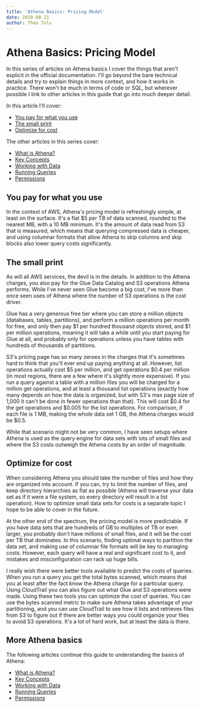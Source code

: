 ```yaml
---
title: 'Athena Basics: Pricing Model'
date: 2020-08-21
author: Theo Tolv
---
```

# Athena Basics: Pricing Model

In this series of articles on Athena basics I cover the things that aren't explicit in the official documentation. I'll go beyond the bare technical details and try to explain things in more context, and how it works in practice. There won't be much in terms of code or SQL, but wherever possible I link to other articles in this guide that go into much deeper detail.

In this article I'll cover:

* [You pay for what you use](#you-pay-for-what-you-use)
* [The small print](#the-small-print)
* [Optimize for cost](#optimize-for-cost)

The other articles in this series cover:

* [What is Athena?](/articles/athena-basics-what-is-athena/)
* [Key Concepts](/articles/athena-basics-key-concepts/)
* [Working with Data](/articles/athena-basics-working-with-data/)
* [Running Queries](/articles/athena-basics-running-queries/)
* [Permissions](/articles/athena-basics-permissions/)

## You pay for what you use

In the context of AWS, Athena's pricing model is refreshingly simple, at least on the surface. It's a flat $5 per TB of data scanned, rounded to the nearest MB, with a 10 MB minimum. It's the amount of data read from S3 that is measured, which means that querying compressed data is cheaper, and using columnar formats that allow Athena to skip columns and skip blocks also lower query costs significantly.

## The small print

As will all AWS services, the devil is in the details. In addition to the Athena charges, you also pay for the Glue Data Catalog and S3 operations Athena performs. While I've never seen Glue become a big cost, I've more than once seen uses of Athena where the number of S3 operations is the cost driver.

Glue has a very generous free tier where you can store a million objects (databases, tables, partitions), and perform a million operations per month for free, and only then pay $1 per hundred thousand objects stored, and $1 per million operations, meaning it will take a while until you start paying for Glue at all, and probably only for operations unless you have tables with hundreds of thousands of partitions.

S3's pricing page has so many zeroes in the charges that it's sometimes hard to think that you'll ever end up paying anything at all. However, list operations actually cost $5 per million, and get operations $0.4 per million (in most regions, there are a few where it's slightly more expensive). If you run a query against a table with a million files you will be charged for a million get operations, and at least a thousand list operations (exactly how many depends on how the data is organized, but with S3's max page size of 1,000 it can't be done in fewer operations than that). This will cost $0.4 for the get operations and $0.005 for the list operations. For comparison, if each file is 1 MB, making the whole data set 1 GB, the Athena charges would be $0.5.

While that scenario might not be very common, I have seen setups where Athena is used as the query engine for data sets with lots of small files and where the S3 costs outweigh the Athena costs by an order of magnitude.

## Optimize for cost

When considering Athena you should take the number of files and how they are organized into account. If you can, try to limit the number of files, and keep directory hierarchies as flat as possible (Athena will traverse your data set as if it were a file system, so every directory will result in a list operation). How to optimize small data sets for costs is a separate topic I hope to be able to cover in the future.

At the other end of the spectrum, the pricing model is more predictable. If you have data sets that are hundreds of GB to multiples of TB or even larger, you probably don't have millions of small files, and it will be the cost per TB that dominates. In this scenario, finding optimal ways to partition the data set, and making use of columnar file formats will be key to managing costs. However, each query will have a real and significant cost to it, and mistakes and misconfiguration can rack up huge bills.

I really wish there were better tools available to predict the costs of queries. When you run a query you get the total bytes scanned, which means that you at least after the fact know the Athena charge for a particular query. Using CloudTrail you can also figure out what Glue and S3 operations were made. Using these two tools you can optimize the cost of queries. You can use the bytes scanned metric to make sure Athena takes advantage of your partitioning, and you can use CloudTrail to see how it lists and retrieves files from S3 to figure out if there are better ways you could organize your files to avoid S3 operations. It's a lot of hard work, but at least the data is there.

## More Athena basics

The following articles continue this guide to understanding the basics of Athena:

* [What is Athena?](/articles/athena-basics-what-is-athena/)
* [Key Concepts](/articles/athena-basics-key-concepts/)
* [Working with Data](/articles/athena-basics-working-with-data/)
* [Running Queries](/articles/athena-basics-running-queries/)
* [Permissions](/articles/athena-basics-permissions/)
